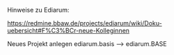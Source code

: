 Hinweise zu Ediarum:    

https://redmine.bbaw.de/projects/ediarum/wiki/Doku-uebersicht#F%C3%BCr-neue-Kolleginnen   

Neues Projekt anlegen ediarum.basis --> ediarum.BASE    
